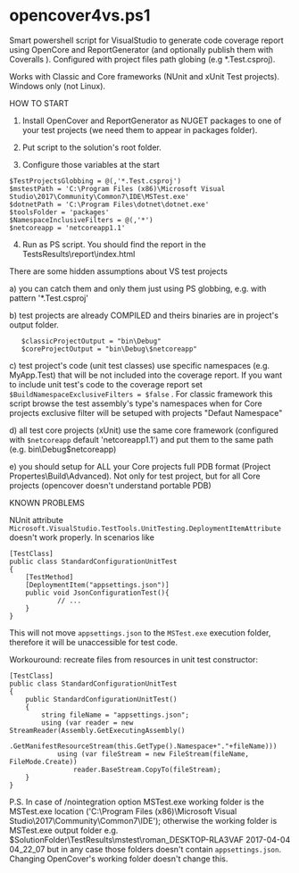 # opencover4vs.ps1
Smart powershell script for VisualStudio to generate code coverage report using OpenCore and ReportGenerator (and optionally publish them with Coveralls ). Configured with project files path globing (e.g *.Test.csproj). 

Works with Classic and Core frameworks (NUnit and xUnit Test projects). Windows only (not Linux).

HOW TO START
1. Install OpenCover and ReportGenerator as NUGET packages to one of your test projects (we need them to appear in packages folder).

2. Put script to the solution's root folder.

3. Configure those variables at the start
```
$TestProjectsGlobbing = @(,'*.Test.csproj')
$mstestPath = 'C:\Program Files (x86)\Microsoft Visual Studio\2017\Community\Common7\IDE\MSTest.exe' 
$dotnetPath = 'C:\Program Files\dotnet\dotnet.exe'
$toolsFolder = 'packages'
$NamespaceInclusiveFilters = @(,'*') 
$netcoreapp = 'netcoreapp1.1'
```

4. Run as PS script. You should find the report in the TestsResults\report\index.html 

There are some hidden assumptions about VS test projects

   a) you can catch them and only them just using PS globbing, e.g. with pattern '*.Test.csproj'
   
   b) test projects are already COMPILED and theirs binaries are in project's output folder. 
```   
   $classicProjectOutput = "bin\Debug"
   $coreProjectOutput = "bin\Debug\$netcoreapp"
```
   c) test project's code (unit test classes) use specific namespaces (e.g. MyApp.Test) that will be not included into the coverage report. If you want to include unit test's code to the coverage report set `$BuildNamespaceExclusiveFilters = $false` . For classic framework this script browse the test assembly's type's namespaces when for Core projects exclusive filter will be setuped with projects "Defaut Namespace"

   d) all test core projects (xUnit) use the same core framework (configured with `$netcoreapp` default 'netcoreapp1.1') and put them to the same path (e.g. bin\Debug\$netcoreapp)
      
   e) you should setup for ALL your Core projects full PDB format (Project Propertes\Build\Advanced). Not only for test project, but for all Core projects (opencover doesn't understand portable PDB)

KNOWN PROBLEMS

NUnit attribute `Microsoft.VisualStudio.TestTools.UnitTesting.DeploymentItemAttribute` doesn't work properly. In scenarios like

    [TestClass]
    public class StandardConfigurationUnitTest
    {
        [TestMethod]
        [DeploymentItem("appsettings.json")]
        public void JsonConfigurationTest(){
                // ...    
        }
    }

This will not move `appsettings.json` to the `MSTest.exe` execution folder, therefore it will be unaccessible for test code.

Workouround: recreate files from resources in unit test constructor:

    [TestClass]
    public class StandardConfigurationUnitTest
    {
        public StandardConfigurationUnitTest()
        {
            string fileName = "appsettings.json";
            using (var reader = new StreamReader(Assembly.GetExecutingAssembly()
                .GetManifestResourceStream(this.GetType().Namespace+"."+fileName)))
                using (var fileStream = new FileStream(fileName, FileMode.Create))
                    reader.BaseStream.CopyTo(fileStream);
        }
    }

P.S. In case of /nointegration option MSTest.exe working folder is the MSTest.exe location ('C:\Program Files (x86)\Microsoft Visual Studio\2017\Community\Common7\IDE\'); otherwise the working folder is MSTest.exe output folder e.g. $SolutionFolder\TestResults\mstest\roman_DESKTOP-RLA3VAF 2017-04-04 04_22_07 but in any case those folders doesn't contain `appsettings.json`. Changing OpenCover's working folder doesn't change this.

